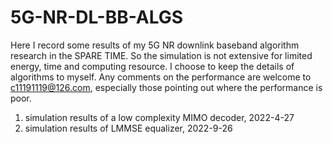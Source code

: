 # 5G-NR-DL-BB-ALGS
Here I record some results of my 5G NR
downlink baseband algorithm research in
the SPARE TIME. So the simulation is not
extensive for limited energy, time and
computing resource. I choose to keep the
details of algorithms to myself. Any
comments on the performance are welcome to
c11191119@126.com, especially those
pointing out where the performance is
poor.

1. simulation results of a low complexity
MIMO decoder, 2022-4-27
2. simulation results of LMMSE equalizer,
2022-9-26
